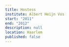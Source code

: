 ```yaml
---
title: Hostess
institute: Albert Heijn Vos
start: "2011"
end: "2012"
description: null
location: Haarlem
published: false
---
```

